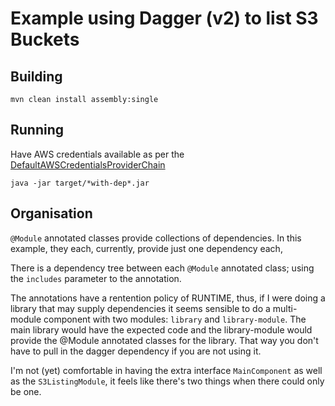 Example using Dagger (v2) to list S3 Buckets
===========================================

Building
--------

```shell
mvn clean install assembly:single
```

Running
-------

Have AWS credentials available as per the [DefaultAWSCredentialsProviderChain](http://docs.aws.amazon.com/AWSJavaSDK/latest/javadoc/com/amazonaws/auth/DefaultAWSCredentialsProviderChain.html)
```shell
java -jar target/*with-dep*.jar
```

Organisation
------------

`@Module` annotated classes provide collections of dependencies. In this example, they each, currently, provide just one dependency each,

There is a dependency tree between each `@Module` annotated class; using the `includes` parameter to the annotation.

The annotations have a rentention policy of RUNTIME, thus, if I were doing a library that may supply dependencies it seems sensible to do a multi-module component with two modules: `library` and `library-module`. The main library would have the expected code and the library-module would provide the @Module annotated classes for the library. That way you don't have to pull in the dagger dependency if you are not using it.

I'm not (yet) comfortable in having the extra interface `MainComponent` as well as the `S3ListingModule`, it feels like there's two things when there could only be one.


